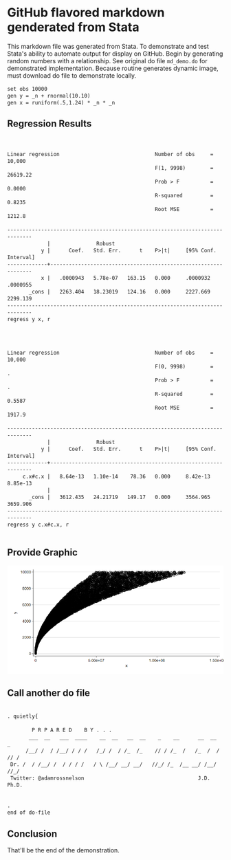 # GitHub flavored markdown genderated from Stata
This markdown file was generated from Stata. To demonstrate and
test Stata's ability to automate output for display on GitHub.
Begin by generating random numbers with a relationship. See 
original do file `md_demo.do` for demonstrated implementation.
Because routine generates dynamic image, must download do file 
to demonstrate locally.
```
set obs 10000
gen y = _n + rnormal(10.10)
gen x = runiform(.5,1.24) * _n * _n
```
## Regression Results
```
 

Linear regression                               Number of obs     =     10,000
                                                F(1, 9998)        =   26619.22
                                                Prob > F          =     0.0000
                                                R-squared         =     0.8235
                                                Root MSE          =     1212.8

------------------------------------------------------------------------------
             |               Robust
           y |      Coef.   Std. Err.      t    P>|t|     [95% Conf. Interval]
-------------+----------------------------------------------------------------
           x |   .0000943   5.78e-07   163.15   0.000     .0000932    .0000955
       _cons |   2263.404   18.23019   124.16   0.000     2227.669    2299.139
------------------------------------------------------------------------------
regress y x, r
 
```
```
 

Linear regression                               Number of obs     =     10,000
                                                F(0, 9998)        =          .
                                                Prob > F          =          .
                                                R-squared         =     0.5587
                                                Root MSE          =     1917.9

------------------------------------------------------------------------------
             |               Robust
           y |      Coef.   Std. Err.      t    P>|t|     [95% Conf. Interval]
-------------+----------------------------------------------------------------
     c.x#c.x |   8.64e-13   1.10e-14    78.36   0.000     8.42e-13    8.85e-13
             |
       _cons |   3612.435   24.21719   149.17   0.000     3564.965    3659.906
------------------------------------------------------------------------------
regress y c.x#c.x, r
 
```
## Provide Graphic
![Image of Scatterplot](md_graphic.png)
## Call another do file
```

. quietly{
 
        P R P A R E D    B Y . . .
       ___  __   ___  ____    __  __   __  __    _    __      __  __   _
      /__/ /  / /__/ / / /   /_/ /  / /_  /_    // / /_  /   /_  /  / // /
 Dr. /  / /__/ /  / / / /   / \ /__/ __/ __/   //_/ /_  /__ __/ /__/ //_/
 Twitter: @adamrossnelson                                     J.D. Ph.D.
 

. 
end of do-file
```
## Conclusion
That'll be the end of the demonstration.

